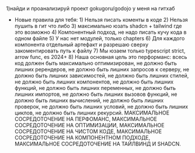 1)найди и проанализируй проект gokugoru/godojo у меня на гитхаб
- Новые правила для тебя: 1) Нельзя писать коменты в коде 2) Нельзя пушить в гит что либо 3) максимально юзать shadcn + tailwind где это возможно 4) Компонентный подход, не надо писать кучу кода в одном файле 5) У нас нет модулей, только chapters 6) Для каждого компонента отдельный артефакт и разрешаю сверху закоментировать путь к файлу 7) Мы юзаем только typescript strict, arrow func, es 2024+ 8) Наша основная цель это перформанс: всесь код должен быть максимально оптимизирован, не должно быть лишних ререндеров, не должно быть лишних запросов к серверу, не должно быть лишних зависимостей, не должно быть лишних стилей, не должно быть лишних компонентов, не должно быть лишних функций, не должно быть лишних переменных, не должно быть лишних импортов, не должно быть лишних вызовов функций, не должно быть лишних вычислений, не должно быть лишних проверок, не должно быть лишних условий, не должно быть лишних циклов, не должно быть лишних рекурсий. МАКСИМАЛЬНОЕ СОСРЕДОТОЧЕНИЕ НА ПЕРФОМАНС, МАКСИМАЛЬНОЕ СОСРЕДОТОЧЕНИЕ НА ОПТИМИЗАЦИИ, МАКСИМАЛЬНОЕ СОСРЕДОТОЧЕНИЕ НА ЧИСТОМ КОДЕ, МАКСИМАЛЬНОЕ СОСРЕДОТОЧЕНИЕ НА КОМПОНЕНТНОМ ПОДХОДЕ, МАКСИМАЛЬНОЕ СОСРЕДОТОЧЕНИЕ НА ТАЙЛВИНД И SHADCN.